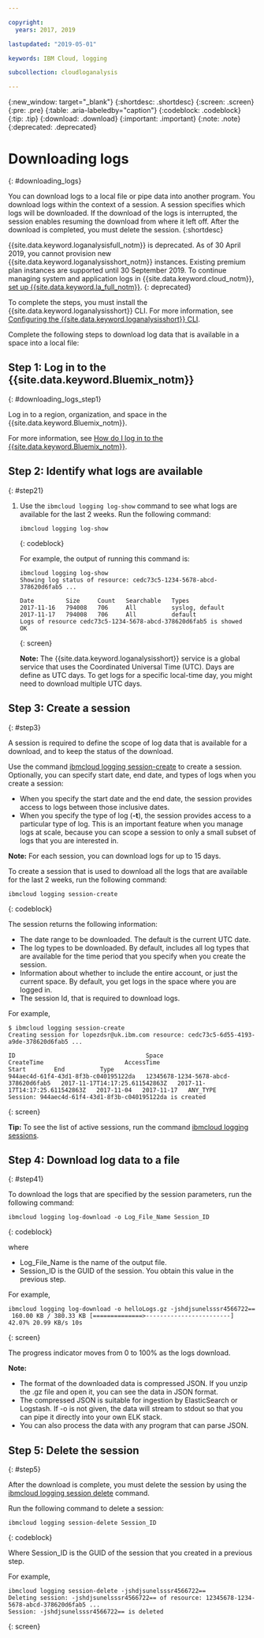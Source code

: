 ```yaml
---

copyright:
  years: 2017, 2019

lastupdated: "2019-05-01"

keywords: IBM Cloud, logging

subcollection: cloudloganalysis

---
```


{:new_window: target="_blank"}
{:shortdesc: .shortdesc}
{:screen: .screen}
{:pre: .pre}
{:table: .aria-labeledby="caption"}
{:codeblock: .codeblock}
{:tip: .tip}
{:download: .download}
{:important: .important}
{:note: .note}
{:deprecated: .deprecated}

# Downloading logs
{: #downloading_logs}

You can download logs to a local file or pipe data into another program. You download logs within the context of a session. A session specifies which logs will be downloaded. If the download of the logs is interrupted, the session enables resuming the download from where it left off. After the download is completed, you must delete the session.
{:shortdesc}

{{site.data.keyword.loganalysisfull_notm}} is deprecated. As of 30 April 2019, you cannot provision new {{site.data.keyword.loganalysisshort_notm}} instances. Existing premium plan instances are supported until 30 September 2019. To continue managing system and application logs in {{site.data.keyword.cloud_notm}}, [set up {{site.data.keyword.la_full_notm}}](/docs/services/Log-Analysis-with-LogDNA?topic=LogDNA-getting-started#getting-started).
{: deprecated}

To complete the steps, you must install the {{site.data.keyword.loganalysisshort}} CLI. For more information, see [Configuring the {{site.data.keyword.loganalysisshort}} CLI](https://console.bluemix.net/docs/services/CloudLogAnalysis/how-to/manage-logs/config_log_collection_cli_cloud.html#config_log_collection_cli_).


Complete the following steps to download log data that is available in a space into a local file:

## Step 1: Log in to the {{site.data.keyword.Bluemix_notm}}
{: #downloading_logs_step1}

Log in to a region, organization, and space in the {{site.data.keyword.Bluemix_notm}}. 

For more information, see [How do I log in to the {{site.data.keyword.Bluemix_notm}}](/docs/services/CloudLogAnalysis/qa/cli_qa.html#login).

## Step 2: Identify what logs are available
{: #step21}

1. Use the `ibmcloud logging log-show` command to see what logs are available for the last 2 weeks. Run the following command:

    ```
    ibmcloud logging log-show
    ```
    {: codeblock}
    
    For example, the output of running this command is:
    
    ```
    ibmcloud logging log-show 
    Showing log status of resource: cedc73c5-1234-5678-abcd-378620d6fab5 ...

    Date         Size     Count   Searchable   Types   
    2017-11-16   794008   706     All          syslog, default   
	2017-11-17   794008   706     All          default   
    Logs of resource cedc73c5-1234-5678-abcd-378620d6fab5 is showed
    OK
    ```
    {: screen}

    **Note:** The {{site.data.keyword.loganalysisshort}} service is a global service that uses the Coordinated Universal Time (UTC). Days are define as UTC days. To get logs for a specific local-time day, you might need to download multiple UTC days.


## Step 3: Create a session
{: #step3}

A session is required to define the scope of log data that is available for a download, and to keep the status of the download. 

Use the command [ibmcloud logging session-create](/docs/services/CloudLogAnalysis/reference/log_analysis_cli_cloud.html#session_create) to create a session. Optionally, you can specify start date, end date, and types of logs when you create a session:  

* When you specify the start date and the end date, the session provides access to logs between those inclusive dates. 
* When you specify the type of log (**-t**), the session provides access to a particular type of log. This is an important feature when you manage logs at scale, because you can scope a session to only a small subset of logs that you are interested in.

**Note:** For each session, you can download logs for up to 15 days.

To create a session that is used to download all the logs that are available for the last 2 weeks, run the following command:

```
ibmcloud logging session-create 
```
{: codeblock}

The session returns the following information:

* The date range to be downloaded. The default is the current UTC date.
* The log types to be downloaded. By default, includes all log types that are available for the time period that you specify when you create the session. 
* Information about whether to include the entire account, or just the current space. By default, you get logs in the space where you are logged in.
* The session Id, that is required to download logs.

For example,

```
$ ibmcloud logging session-create
Creating session for lopezdsr@uk.ibm.com resource: cedc73c5-6d55-4193-a9de-378620d6fab5 ...

ID                                     Space                                  CreateTime                       AccessTime                       Start        End          Type   
944aec4d-61f4-43d1-8f3b-c040195122da   12345678-1234-5678-abcd-378620d6fab5   2017-11-17T14:17:25.611542863Z   2017-11-17T14:17:25.611542863Z   2017-11-04   2017-11-17   ANY_TYPE   
Session: 944aec4d-61f4-43d1-8f3b-c040195122da is created
```
{: screen}

**Tip:** To see the list of active sessions, run the command [ibmcloud logging sessions](/docs/services/CloudLogAnalysis/reference/log_analysis_cli_cloud.html#session_list).

## Step 4: Download log data to a file
{: #step41}

To download the logs that are specified by the session parameters, run the following command:

```
ibmcloud logging log-download -o Log_File_Name Session_ID
```
{: codeblock}

where

* Log_File_Name is the name of the output file.
* Session_ID is the GUID of the session. You obtain this value in the previous step.

For example,

```
ibmcloud logging log-download -o helloLogs.gz -jshdjsunelsssr4566722==
 160.00 KB / 380.33 KB [==============>------------------------]  42.07% 20.99 KB/s 10s
```
{: screen}

The progress indicator moves from 0 to 100% as the logs download.

**Note:** 

* The format of the downloaded data is compressed JSON. If you unzip the .gz file and open it, you can see the data in JSON format. 
* The compressed JSON is suitable for ingestion by ElasticSearch or Logstash. If -o is not given, the data will stream to stdout so that you can pipe it directly into your own ELK stack.
* You can also process the data with any program that can parse JSON. 

## Step 5: Delete the session
{: #step5}

After the download is complete, you must delete the session by using the [ibmcloud logging session delete](/docs/services/CloudLogAnalysis/reference/log_analysis_cli_cloud.html#delete) command. 

Run the following command to delete a session:

```
ibmcloud logging session-delete Session_ID
```
{: codeblock}

Where Session_ID is the GUID of the session that you created in a previous step.

For example,

```
ibmcloud logging session-delete -jshdjsunelsssr4566722==
Deleting session: -jshdjsunelsssr4566722== of resource: 12345678-1234-5678-abcd-378620d6fab5 ...
Session: -jshdjsunelsssr4566722== is deleted

```
{: screen}




